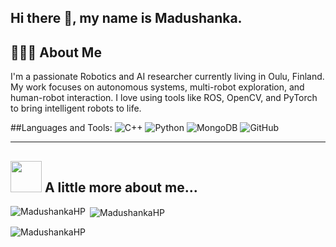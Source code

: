 ## Hi there 👋, my name is Madushanka.

## 🙋🏽‍♂️ About Me
I'm a passionate Robotics and AI researcher currently living in Oulu, Finland. My work focuses on autonomous systems, multi-robot exploration, and human-robot interaction. I love using tools like ROS, OpenCV, and PyTorch to bring intelligent robots to life.

##Languages and Tools:
![C++](https://img.shields.io/badge/-C++-00599C?style=flat-square&logo=c "C++")
![Python](https://img.shields.io/badge/-Python-FFD43B?style=flat-square&logo=Python "Phython")
![MongoDB](https://img.shields.io/badge/-MongoDB-black?style=flat-square&logo=mongodb "MongoDB")
![GitHub](https://img.shields.io/badge/-GitHub-181717?style=flat-square&logo=github "GitHub")
<hr />

## <img src="https://media.giphy.com/media/VgCDAzcKvsR6OM0uWg/giphy.gif" width="50"> A little more about me... 

<p><img align="left" src="https://github-readme-stats.vercel.app/api/top-langs?username=MadushankaHP&show_icons=true&locale=en&layout=compact" alt="MadushankaHP" /></p>

<p>&nbsp;<img align="center" src="https://github-readme-stats.vercel.app/api?username=MadushankaHP&show_icons=true&locale=en" alt="MadushankaHP" /></p>

<p><img align="center" src="https://github-readme-streak-stats.herokuapp.com/?user=MadushankaHP&" alt="MadushankaHP" /></p>
